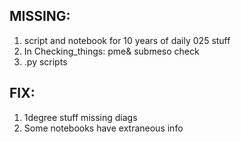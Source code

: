 ## MISSING:

1. script and notebook for 10 years of daily 025 stuff
2. In Checking_things: pme& submeso check
3. .py scripts

## FIX:
1. 1degree stuff missing diags
2. Some notebooks have extraneous info